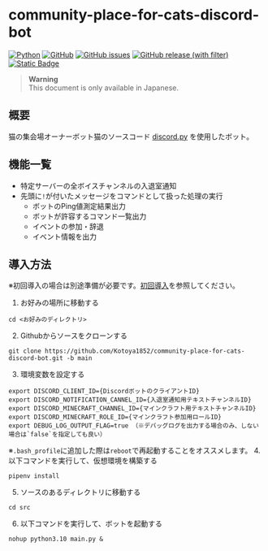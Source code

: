 # community-place-for-cats-discord-bot

[![Python](https://img.shields.io/badge/python-3.10-blue?logo=python)](https://www.python.org/downloads/release/python-3100/)
[![GitHub](https://img.shields.io/github/license/Kotoya1852/community-place-for-cats-discord-bot)](https://github.com/Kotoya1852/community-place-for-cats-discord-bot/blob/main/LICENSE)
[![GitHub issues](https://img.shields.io/github/issues/Kotoya1852/community-place-for-cats-discord-bot?logo=github)](https://github.com/Kotoya1852/community-place-for-cats-discord-bot/issues?q=is%3Aissue+is%3Aopen+)
[![GitHub release (with filter)](https://img.shields.io/github/v/release/Kotoya1852/community-place-for-cats-discord-bot)](https://github.com/Kotoya1852/community-place-for-cats-discord-bot/releases/latest)
[![Static Badge](https://img.shields.io/badge/Visual_Stadio_Code-download-blue?logo=visual-studio-code)](https://azure.microsoft.com/ja-jp/products/visual-studio-code)

> **Warning**<br>
> This document is only available in Japanese.

## 概要
猫の集会場オーナーボット猫のソースコード
[discord.py](https://discordpy.readthedocs.io/ja/latest/) を使用したボット。

## 機能一覧
- 特定サーバーの全ボイスチャンネルの入退室通知
- 先頭に`!`が付いたメッセージをコマンドとして扱った処理の実行
  - ボットのPing値測定結果出力
  - ボットが許容するコマンド一覧出力
  - イベントの参加・辞退
  - イベント情報を出力

## 導入方法
※初回導入の場合は別途準備が必要です。[初回導入]()を参照してください。
1. お好みの場所に移動する
```
cd <お好みのディレクトリ>
```
2. Githubからソースをクローンする
```
git clone https://github.com/Kotoya1852/community-place-for-cats-discord-bot.git -b main
```
3. 環境変数を設定する
```
export DISCORD_CLIENT_ID={DiscordボットのクライアントID}
export DISCORD_NOTIFICATION_CANNEL_ID={入退室通知用テキストチャンネルID}
export DISCORD_MINECRAFT_CHANNEL_ID={マインクラフト用テキストチャンネルID}
export DISCORD_MINECRAFT_ROLE_ID={マインクラフト参加用ロールID}
export DEBUG_LOG_OUTPUT_FLAG=true （※デバッグログを出力する場合のみ、しない場合は`false`を指定しても良い）
```
※`.bash_profile`に追加した際は`reboot`で再起動することをオススメします。
4. 以下コマンドを実行して、仮想環境を構築する
```
pipenv install
```
5. ソースのあるディレクトリに移動する
```
cd src
```
6. 以下コマンドを実行して、ボットを起動する
```
nohup python3.10 main.py &
```
